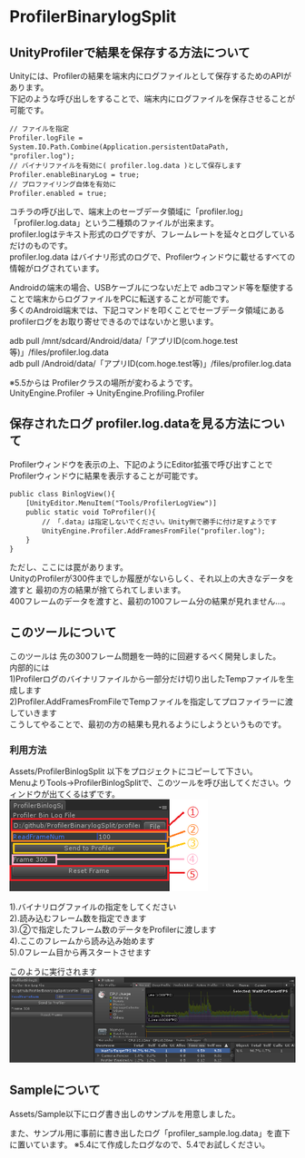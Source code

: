 # ProfilerBinarylogSplit
## UnityProfilerで結果を保存する方法について

Unityには、Profilerの結果を端末内にログファイルとして保存するためのAPIがあります。  
下記のような呼び出しをすることで、端末内にログファイルを保存させることが可能です。

    // ファイルを指定
    Profiler.logFile = System.IO.Path.Combine(Application.persistentDataPath, "profiler.log");
    // バイナリファイルを有効に( profiler.log.data )として保存します
    Profiler.enableBinaryLog = true;
    // プロファイリング自体を有効に
    Profiler.enabled = true;

コチラの呼び出しで、端末上のセーブデータ領域に「profiler.log」「profiler.log.data」という二種類のファイルが出来ます。  
profiler.logはテキスト形式のログですが、フレームレートを延々とログしているだけのものです。  
profiler.log.data はバイナリ形式のログで、Profilerウィンドウに載せるすべての情報がログされています。  


Androidの端末の場合、USBケーブルにつないだ上で adbコマンド等を駆使することで端末からログファイルをPCに転送することが可能です。  
多くのAndroid端末では、下記コマンドを叩くことでセーブデータ領域にある profilerログをお取り寄せできるのではないかと思います。

 adb pull /mnt/sdcard/Android/data/「アプリID(com.hoge.test等)」/files/profiler.log.data  
 adb pull /Android/data/「アプリID(com.hoge.test等)」/files/profiler.log.data  

※5.5からは Profilerクラスの場所が変わるようです。  
UnityEngine.Profiler -> UnityEngine.Profiling.Profiler

## 保存されたログ profiler.log.dataを見る方法について
Profilerウィンドウを表示の上、下記のようにEditor拡張で呼び出すことでProfilerウィンドウに結果を表示することが可能です。

    public class BinlogView(){
        [UnityEditor.MenuItem("Tools/ProfilerLogView")]
        public static void ToProfiler(){
            // 「.data」は指定しないでください。Unity側で勝手に付け足すようです
            UnityEngine.Profiler.AddFramesFromFile("profiler.log");  
        }
    }

ただし、ここには罠があります。  
UnityのProfilerが300件までしか履歴がないらしく、それ以上の大きなデータを渡すと 最初の方の結果が捨てられてしまいます。  
400フレームのデータを渡すと、最初の100フレーム分の結果が見れません…。

## このツールについて
このツールは 先の300フレーム問題を一時的に回避するべく開発しました。  
内部的には  
1)Profilerログのバイナリファイルから一部分だけ切り出したTempファイルを生成します  
2)Profiler.AddFramesFromFileでTempファイルを指定してプロファイラーに渡していきます  
こうしてやることで、最初の方の結果も見れるようにしようというものです。  

### 利用方法
Assets/ProfilerBinlogSplit 以下をプロジェクトにコピーして下さい。  
MenuよりTools->ProfilerBinlogSplitで、このツールを呼び出してください。ウィンドウが出てくるはずです。  
![Alt text](/doc/img/ProfilerSplit.png)

1).バイナリログファイルの指定をしてください  
2).読み込むフレーム数を指定できます  
3).②で指定したフレーム数のデータをProfilerに渡します  
4).ここのフレームから読み込み始めます  
5).0フレーム目から再スタートさせます  

このように実行されます  
![Alt text](/doc/img/Execute.png)

## Sampleについて
Assets/Sample以下にログ書き出しのサンプルを用意しました。

また、サンプル用に事前に書き出したログ「profiler_sample.log.data」を直下に置いています。
※5.4にて作成したログなので、5.4でお試しください。
